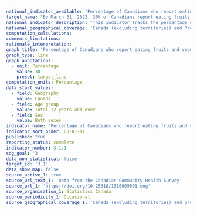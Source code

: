 ```yaml
---
national_indicator_available: 'Percentage of Canadians who report eating fruits and vegetables 5 or more times per day'
target_name: "By March 31, 2022, 30% of Canadians report eating fruits and vegetables 5 or more times per day"
national_indicator_description: "This indicator tracks the percentage of Canadians who report eating fruits and vegetables 5 or more times per day"
national_geographical_coverage: 'Canada (excluding territories) and Provinces' 
computation_calculations:
comments_limitations:
rationale_interpretation:
graph_title: 'Percentage of Canadians who report eating fruits and vegetables 5 or more times per day'
graph_type: line
graph_annotations:
  - unit: Percentage
    value: 30
    preset: target_line
computation_units: Percentage
data_start_values:
  - field: Geography
    value: Canada
  - field: Age group
    value: Total 12 years and over
  - field: Sex
    value: Both sexes
indicator_name: 'Percentage of Canadians who report eating fruits and vegetables 5 or more times per day'
indicator_sort_order: 03-01-01
published: true
reporting_status: complete
indicator_number: 3.1.1
sdg_goal: '3'
data_non_statistical: false
target_id: '3.1'
data_show_map: false
source_active_1: true
source_url_text_1: 'Data from the Canadian Community Health Survey'
source_url_1: 'https://doi.org/10.25318/1310009601-eng'
source_organisation_1: Statistics Canada
source_periodicity_1: Occasional
source_geographical_coverage_1: 'Canada (excluding territories) and provinces'
---
```

